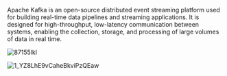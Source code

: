 Apache Kafka is an open-source distributed event streaming platform used for building real-time data pipelines and streaming applications. It is designed for high-throughput, low-latency communication between systems, enabling the collection, storage, and processing of large volumes of data in real time.

![87155lkl](https://github.com/user-attachments/assets/90e4d6cc-cf4d-4549-bf38-cb03b1fffc21)

![1_YZ8LhE9vCaheBkviPzQEaw](https://github.com/user-attachments/assets/f1f61349-1fdf-4032-b39a-50bfceb307c0)
